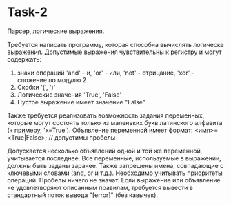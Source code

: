 # Task-2
Парсер, логические выражения.

Требуется написать программу, которая способна вычислять логическе выражения. 
Допустимые выражения чувствительны к регистру и могут содержать: 
1) знаки операций 'and' - и, 'or' - или, 'not' - отрицание, 'xor' - сложение по модулю 2 
2) Скобки '(', ')' 
3) Логические значения 'True', 'False' 
4) Пустое выражение имеет значение "False" 

Также требуется реализовать возможность задания переменных, которые могут состоять только из маленьких букв латинского алфавита (к примеру, 'x=True'). 
Объявление переменной имеет формат: 
<имя>=<True|False>; // допустимы пробелы

Допускается несколько объявлений одной и той же переменной, учитывается последнее. 
Все переменные, используемые в выражении, должны быть заданы заранее. Также запрещены имена, совпадающие с ключевыми словами (and, or и т.д.). 
Необходимо учитывать приоритеты операций. Пробелы ничего не значат. 
Если выражение или объявление не удовлетворяют описанным правилам, требуется вывести в стандартный поток вывода "[error]" (без кавычек). 


